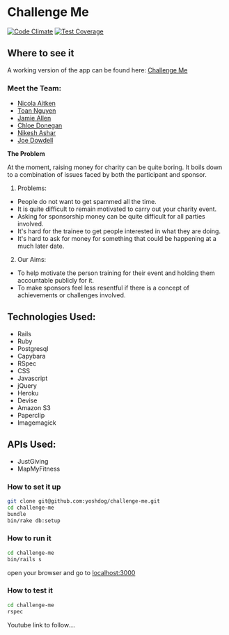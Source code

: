 # Challenge Me 
[![Code Climate](https://codeclimate.com/github/yoshdog/challenge-me/badges/gpa.svg)](https://codeclimate.com/github/yoshdog/challenge-me)
[![Test Coverage](https://codeclimate.com/github/yoshdog/challenge-me/badges/coverage.svg)](https://codeclimate.com/github/yoshdog/challenge-me)

## Where to see it

A working version of the app can be found here: [Challenge Me](http://challenge--me.herokuapp.com/)

### Meet the Team: 

  + [Nicola Aitken](https://github.com/naitken22)
  + [Toan Nguyen](https://github.com/yoshdog)
  + [Jamie Allen](https://github.com/jamieallen59)
  + [Chloe Donegan](https://github.com/csharpd)
  + [Nikesh Ashar](https://github.com/nikeshashar)
  + [Joe Dowdell](https://github.com/joedowdell)

**The Problem**

At the moment, raising money for charity can be quite boring. It boils down to a combination of issues faced by both the participant and sponsor.

1. Problems:
  + People do not want to get spammed all the time.
  + It is quite difficult to remain motivated to carry out your charity event.
  + Asking for sponsorship money can be quite difficult for all parties involved.
  + It's hard for the trainee to get people interested in what they are doing.
  + It's hard to ask for money for something that could be happening at a much later date. 

2. Our Aims:
  + To help motivate the person training for their event and holding them accountable publicly for it.
  + To make sponsors feel less resentful if there is a concept of achievements or challenges involved.


## Technologies Used:

  + Rails
  + Ruby
  + Postgresql
  + Capybara
  + RSpec
  + CSS
  + Javascript
  + jQuery
  + Heroku
  + Devise
  + Amazon S3
  + Paperclip
  + Imagemagick
  
## APIs Used:

  + JustGiving
  + MapMyFitness

### How to set it up
```sh
git clone git@github.com:yoshdog/challenge-me.git
cd challenge-me
bundle
bin/rake db:setup
```

### How to run it
```sh
cd challenge-me
bin/rails s
```

open your browser and go to [localhost:3000](http://localhost:3000)

### How to test it
```sh
cd challenge-me
rspec
```


Youtube link to follow....
